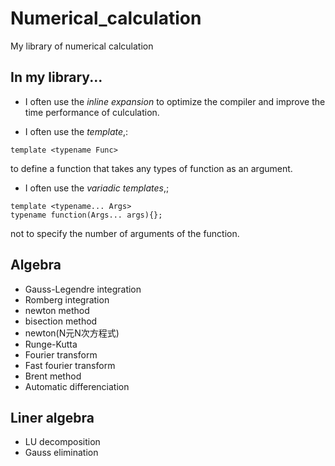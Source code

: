 # Numerical_calculation
My library of numerical calculation

## In my library...
- I often use the *inline expansion* to optimize the compiler and improve the time performance of culculation.

- I often use the *template*,:
```
template <typename Func>
```
to define a function that takes any types of function as an argument.

- I often use the *variadic templates*,;
```
template <typename... Args>
typename function(Args... args){};
```
not to specify the number of arguments of the function.

## Algebra

- Gauss-Legendre integration
- Romberg integration 
- newton method
- bisection method
- newton(N元N次方程式)
- Runge-Kutta
- Fourier transform
- Fast fourier transform
- Brent method
- Automatic differenciation

## Liner algebra

- LU decomposition
- Gauss elimination
